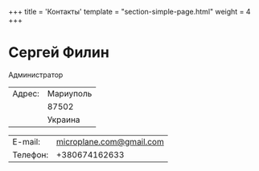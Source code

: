 +++
title = 'Контакты'
template = "section-simple-page.html"
weight = 4
+++

# Сергей Филин

Администратор

| | |
| ------ | --------- |
| Адрес: | Мариуполь |
|        | 87502     |
|        | Украина   |

| | |
| -------- | ------------------------ |
| E-mail:  | <microplane.com@gmail.com> |
| Телефон: | +380674162633 |
